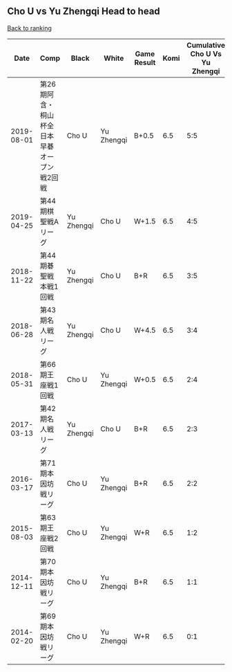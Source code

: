## Cho U vs Yu Zhengqi Head to head

[Back to ranking](../../index.md)




| **Date** | **Comp** | **Black** | **White** | **Game Result** | **Komi** | **Cumulative Cho U Vs Yu Zhengqi** | **Cho U Streak** | **Yu Zhengqi Streak** | 
| --- | --- | --- | --- | --- | --- | --- | --- | --- |
| 2019-08-01 | 第26期阿含・桐山杯全日本早碁オープン戦2回戦 | Cho U | Yu Zhengqi | B+0.5 | 6.5 | 5:5 | 2 | 0 | 
| 2019-04-25 | 第44期棋聖戦Aリーグ | Yu Zhengqi | Cho U | W+1.5 | 6.5 | 4:5 | 1 | 0 | 
| 2018-11-22 | 第44期碁聖戦本戦1回戦 | Yu Zhengqi | Cho U | B+R | 6.5 | 3:5 | 0 | 1 | 
| 2018-06-28 | 第43期名人戦リーグ | Yu Zhengqi | Cho U | W+4.5 | 6.5 | 3:4 | 1 | 0 | 
| 2018-05-31 | 第66期王座戦1回戦 | Cho U | Yu Zhengqi | W+0.5 | 6.5 | 2:4 | 0 | 2 | 
| 2017-03-13 | 第42期名人戦リーグ | Yu Zhengqi | Cho U | B+R | 6.5 | 2:3 | 0 | 1 | 
| 2016-03-17 | 第71期本因坊戦リーグ | Cho U | Yu Zhengqi | B+R | 6.5 | 2:2 | 1 | 0 | 
| 2015-08-03 | 第63期王座戦2回戦 | Cho U | Yu Zhengqi | W+R | 6.5 | 1:2 | 0 | 1 | 
| 2014-12-11 | 第70期本因坊戦リーグ | Cho U | Yu Zhengqi | B+R | 6.5 | 1:1 | 1 | 0 | 
| 2014-02-20 | 第69期本因坊戦リーグ | Cho U | Yu Zhengqi | W+R | 6.5 | 0:1 | 0 | 1 |




